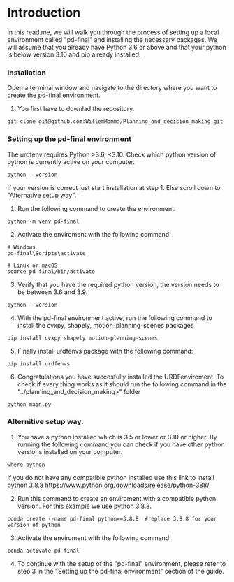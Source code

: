 Introduction
===================
In this read.me, we will walk you through the process of setting up a local environment called "pd-final" and installing the necessary packages. We will assume that you already have Python 3.6 or above and that your python is below version 3.10 and pip already installed.

### Installation
Open a terminal window and navigate to the directory where you want to create the pd-final environment.

1. You first have to downlad the repository.

``` {.sourceCode .bash}
git clone git@github.com:WillemMomma/Planning_and_decision_making.git
```

### Setting up the pd-final environment
The urdfenv requires Python >3.6, <3.10. Check which python version of python is currently active on your computer.

``` {.sourceCode .bash}
python --version
```

If your version is correct just start installation at step 1. Else scroll down to "Alternative setup way".

1. Run the following command to create the environment:

``` {.sourceCode .bash}
python -m venv pd-final
```

2. Activate the enviroment with the following command:


``` {.sourceCode .bash}
# Windows
pd-final\Scripts\activate

# Linux or macOS
source pd-final/bin/activate
```

3. Verify that you have the required python version, the version needs to be between 3.6 and 3.9.

``` {.sourceCode .bash}
python --version
```


4. With the pd-final environment active, run the following command to install the cvxpy, shapely, motion-planning-scenes packages

``` {.sourceCode .bash}
pip install cvxpy shapely motion-planning-scenes
```

5. Finally install urdfenvs package with the following command:

``` {.sourceCode .bash}
pip install urdfenvs
```

6. Congratulations you have succesfully installed the URDFenviroment. To check if every thing works as it should run the following command in the "../planning_and_decision_making>" folder

``` {.sourceCode .bash}
python main.py
```

### Alternitive setup way.

1. You have a python installed which is 3.5 or lower or 3.10 or higher. By running the following command you can check if you have other python versions installed on your computer. 

``` {.sourceCode .bash}
where python
```
If you do not have any compatible python installed use this link to install python 3.8.8 https://www.python.org/downloads/release/python-388/

2. Run this command to create an enviroment with a compatible python version. For this example we use python 3.8.8.

``` {.sourceCode .bash}
conda create --name pd-final python==3.8.8  #replace 3.8.8 for your version of python
```

3. Activate the enviroment with the following command:
``` {.sourceCode .bash}
conda activate pd-final
```

4. To continue with the setup of the "pd-final" environment, please refer to step 3 in the "Setting up the pd-final environment" section of the guide.


